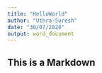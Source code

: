 ```yaml
---
title: "HelloWorld"
author: "Uthra-Suresh"
date: "30/07/2020"
output: word_document
---
```

## This is a Markdown